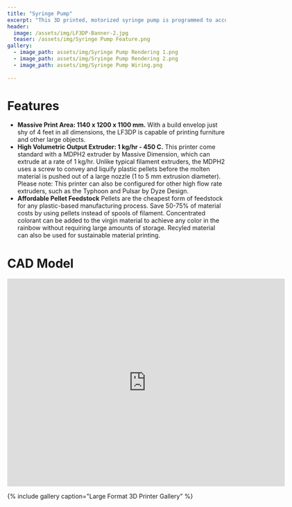 ```yaml
---
title: "Syringe Pump"
excerpt: "This 3D printed, motorized syringe pump is programmed to accurately deliver liquid from 5mL - 20mL syringes."
header:
  image: /assets/img/LF3DP-Banner-2.jpg
  teaser: /assets/img/Syringe Pump Feature.png
gallery:
  - image_path: assets/img/Syringe Pump Rendering 1.png
  - image_path: assets/img/Sryinge Pump Rendering 2.png
  - image_path: assets/img/Syringe Pump Wiring.png
   
---
```


# Features

* **Massive Print Area: 1140 x 1200 x 1100 mm.** With a build envelop just shy of 4 feet in all dimensions, the LF3DP is capable of printing furniture and other large objects.
* **High Volumetric Output Extruder: 1 kg/hr - 450 C.** This printer come standard with a MDPH2 extruder by Massive Dimension, which can extrude at a rate of 1 kg/hr. Unlike typical filament extruders, the MDPH2 uses a screw to convey and liquify plastic pellets before the molten material is pushed out of a large nozzle (1 to 5 mm extrusion diameter). Please note: This printer can also be configured for other high flow rate extruders, such as the Typhoon and Pulsar by Dyze Design.
* **Affordable Pellet Feedstock** Pellets are the cheapest form of feedstock for any plastic-based manufacturing process. Save 50-75% of material costs by using pellets instead of spools of filament. Concentrated colorant can be added to the virgin material to achieve any color in the rainbow without requiring large amounts of storage. Recyled material can also be used for sustainable material printing.

# CAD Model
<iframe src="https://vanderbilt643.autodesk360.com/shares/public/SH512d4QTec90decfa6e1faab3ee761fd268?mode=embed" width="640" height="480" allowfullscreen="true" webkitallowfullscreen="true" mozallowfullscreen="true"  frameborder="0"></iframe>

{% include gallery caption="Large Format 3D Printer Gallery" %}
